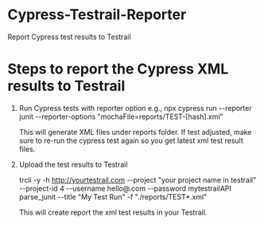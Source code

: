 # Cypress-Testrail-Reporter
Report Cypress test results to Testrail


# Steps to report the Cypress XML results to Testrail
1. Run Cypress tests with reporter option
   e.g., npx cypress run --reporter junit --reporter-options "mochaFile=reports/TEST-[hash].xml"

   This will generate XML files under reports folder. If test adjusted, make sure to re-run the cypress test again so you get latest xml test result files.

   
3. Upload the test results to Testrail 

   trcli -y
   -h http://yourtestrail.com
   --project "your project name in testrail"
   --project-id 4
   --username hello@.com
   --password mytestrailAPI  parse_junit --title "My Test Run"   -f "./reports/TEST*.xml" 

   This will create report the xml test results in your Testrail. 
